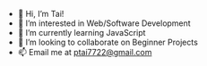 - 👋 Hi, I’m Tai!
- 👀 I’m interested in Web/Software Development
- 🌱 I’m currently learning JavaScript
- 💞️ I’m looking to collaborate on Beginner Projects
- 📫 Email me at ptai7722@gmail.com

<!---
Tailsxz/Tailsxz is a ✨ special ✨ repository because its `README.md` (this file) appears on your GitHub profile.
You can click the Preview link to take a look at your changes.
--->
